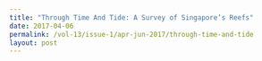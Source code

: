 ```yaml
---
title: "Through Time And Tide: A Survey of Singapore’s Reefs"
date: 2017-04-06
permalink: /vol-13/issue-1/apr-jun-2017/through-time-and-tide
layout: post
---
```

